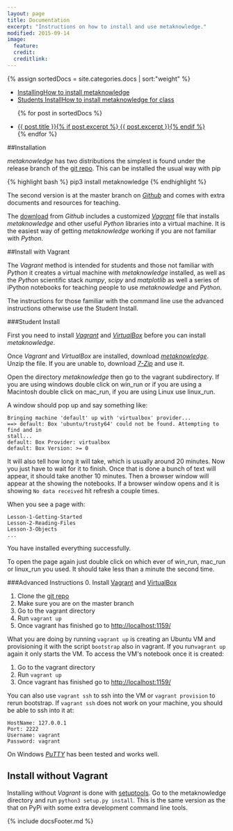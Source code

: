 ```yaml
---
layout: page
title: Documentation
excerpt: "Instructions on how to install and use metaknowledge."
modified: 2015-09-14
image:
  feature:
  credit:
  creditlink:
---
```


{% assign sortedDocs = site.categories.docs | sort:"weight"  %}
<ul class="post-list">
   <li><article>
   <a href="#Installing">Installing<span class="excerpt">How to install metaknowledge</span></a>
   </article></li>
   <li><article>
   <a href="#Students">Students Install<span class="excerpt">How to install metaknowledge for class</span></a>
   </article></li>

{% for post in sortedDocs %}
  <li><article><a href="{{ site.baseurl }}{{ post.url }}">{{ post.title }}{% if post.excerpt %} <span class="excerpt">{{ post.excerpt }}</span>{% endif %}</a></article></li>
{% endfor %}

</ul>


##<a name="Installing"></a>Installation

_metaknowledge_ has two distributions the simplest is found under the release branch of the [git repo](https://github.com/networks-lab/metaknowledge/tree/release). This can be installed the usual way with pip

{% highlight bash %}
pip3 install metaknowledge
{% endhighlight %}

The second version is at the master branch on [_Github_](https://github.com/networks-lab/metaknowledge) and comes with extra documents and resources for teaching.

The [download](https://github.com/networks-lab/metaknowledge/archive/master.zip) from _Github_ includes a customized [_Vagrant_](https://www.vagrantup.com) file that installs _metaknowledge_ and other useful _Python_ libraries into a virtual machine. It is the easiest way of getting _metaknowledge_ working if you are not familiar with _Python_.

##Install with Vagrant

The _Vagrant_ method is intended for students and those not familiar with _Python_ it creates a virtual machine with _metaknowledge_ installed, as well as the _Python_ scientific stack _numpy_, _scipy_ and _matplotlib_ as well a series of iPython notebooks for teaching people to use _metaknowledge_ and _Python_.

The instructions for those familiar with the command line use the advanced instructions otherwise use the Student Install.

###<a name="Students">Student Install

First you need to install [_Vagrant_](https://www.vagrantup.com/downloads.html) and [_VirtualBox_](https://www.virtualbox.org/wiki/Downloads) before you can install _metaknowledge_.

Once _Vagrant_ and _VirtualBox_ are installed, download [_metaknowledge_](https://github.com/networks-lab/metaknowledge/archive/master.zip). Unzip the file. If you are unable to, download [_7-Zip_](http://www.7-zip.org/) and use it.

Open the directory _metaknowledge_ then go to the vagrant subdirectory. If you are using windows double click on win\_run or if you are using a Macintosh double click on mac\_run, if you are using Linux use linux\_run.

A window should pop up and say something like:

    Bringing machine 'default' up with 'virtualbox' provider...
    ==> default: Box 'ubuntu/trusty64' could not be found. Attempting to find and in
    stall...
    default: Box Provider: virtualbox
    default: Box Version: >= 0

It will also tell how long it will take, which is usually around 20 minutes. Now you just have to wait for it to finish. Once that is done a bunch of text will appear, it should take another 10 minutes. Then a browser window will appear at the showing the notebooks. If a browser window opens and it is showing `No data received` hit refresh a couple times.

When you see a page with:

    Lesson-1-Getting-Started
    Lesson-2-Reading-Files
    Lesson-3-Objects
    ...

You have installed everything successfully.

To open the page again just double click on which ever of win\_run, mac\_run or linux\_run you used. It should take less than a minute the second time.

###Advanced Instructions
0. Install [Vagrant](https://www.vagrantup.com/downloads.html) and [VirtualBox](https://www.virtualbox.org/wiki/Downloads)
1. Clone the [git repo](https://github.com/networks-lab/metaknowledge.git)
2. Make sure you are on the master branch
3. Go to the vagrant directory
4. Run `vagrant up`
5. Once vagrant has finished go to [http://localhost:1159/](http://localhost:1159/)

What you are doing by running `vagrant up` is creating an Ubuntu VM and provisioning it with the script `bootstrap` also in vagrant. If you run`vagrant up` again it only starts the VM. To access the VM's notebook once it is created:

1. Go to the vagrant directory
2. Run `vagrant up`
3. Once vagrant has finished go to [http://localhost:1159/](http://localhost:1159/)

You can also use `vagrant ssh` to ssh into the VM or `vagrant provision` to rerun bootstrap. If `vagrant ssh` does not work on your machine, you should be able to ssh into it at:

    HostName: 127.0.0.1
    Port: 2222
    Username: vagrant
    Password: vagrant

On Windows [_PuTTY_](http://www.chiark.greenend.org.uk/~sgtatham/putty/) has been tested and works well.

## Install without Vagrant

Installing without _Vagrant_ is done with [setuptools](https://pypi.python.org/pypi/setuptools). Go to the metaknowledge directory and run `python3 setup.py install`. This is the same version as the that on PyPi with some extra development command line tools.

{% include docsFooter.md %}
